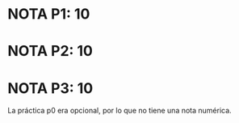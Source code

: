 # NOTA P1: 10

# NOTA P2: 10

# NOTA P3: 10

La práctica p0 era opcional, por lo que no tiene una nota numérica.
